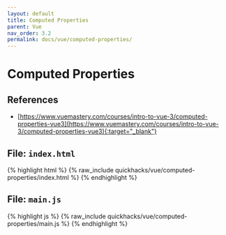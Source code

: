 ```yaml
---
layout: default
title: Computed Properties
parent: Vue
nav_order: 3.2
permalink: docs/vue/computed-properties/
---
```


# Computed Properties

## References

- [https://www.vuemastery.com/courses/intro-to-vue-3/computed-properties-vue3](https://www.vuemastery.com/courses/intro-to-vue-3/computed-properties-vue3){:target="_blank"}

## File: `index.html`

{% highlight html %}
{% raw_include quickhacks/vue/computed-properties/index.html %}
{% endhighlight %}

## File: `main.js`

{% highlight js %}
{% raw_include quickhacks/vue/computed-properties/main.js %}
{% endhighlight %}
